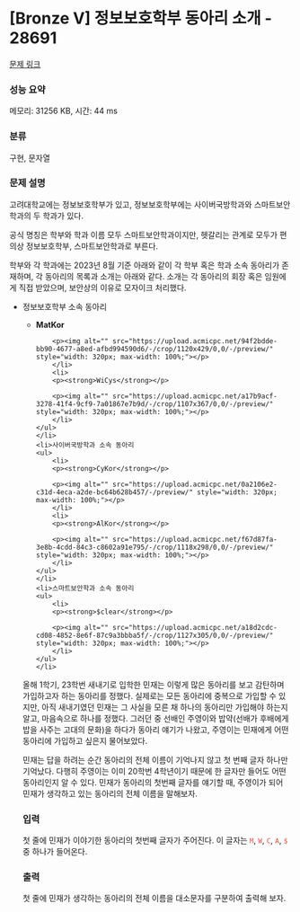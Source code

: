 # [Bronze V] 정보보호학부 동아리 소개 - 28691 

[문제 링크](https://www.acmicpc.net/problem/28691) 

### 성능 요약

메모리: 31256 KB, 시간: 44 ms

### 분류

구현, 문자열

### 문제 설명

<p>고려대학교에는 정보보호학부가 있고, 정보보호학부에는 사이버국방학과와 스마트보안학과의 두 학과가 있다.</p>

<p>공식 명칭은 학부와 학과 이름 모두 스마트보안학과이지만, 헷갈리는 관계로 모두가 편의상 정보보호학부, 스마트보안학과로 부른다.</p>

<p>학부와 각 학과에는 2023년 8월 기준 아래와 같이 각 학부 혹은 학과 소속 동아리가 존재하며, 각 동아리의 목록과 소개는 아래와 같다. 소개는 각 동아리의 회장 혹은 임원에게 직접 받았으며, 보안상의 이유로 모자이크 처리했다.</p>

<ul>
	<li>정보보호학부 소속 동아리
	<ul>
		<li>
		<p><strong>MatKor</strong></p>

		<p><img alt="" src="https://upload.acmicpc.net/94f2bdde-bb90-4677-a8ed-afbd994590d6/-/crop/1120x429/0,0/-/preview/" style="width: 320px; max-width: 100%;"></p>
		</li>
		<li>
		<p><strong>WiCys</strong></p>

		<p><img alt="" src="https://upload.acmicpc.net/a17b9acf-3278-41f4-9cf9-7a01867e7b9d/-/crop/1107x367/0,0/-/preview/" style="width: 320px; max-width: 100%;"></p>
		</li>
	</ul>
	</li>
	<li>사이버국방학과 소속 동아리
	<ul>
		<li>
		<p><strong>CyKor</strong></p>

		<p><img alt="" src="https://upload.acmicpc.net/0a2106e2-c31d-4eca-a2de-bc64b628b457/-/preview/" style="width: 320px; max-width: 100%;"></p>
		</li>
		<li>
		<p><strong>AlKor</strong></p>

		<p><img alt="" src="https://upload.acmicpc.net/f67d87fa-3e8b-4cdd-84c3-c8602a91e795/-/crop/1118x298/0,0/-/preview/" style="width: 320px; max-width: 100%;"></p>
		</li>
	</ul>
	</li>
	<li>스마트보안학과 소속 동아리
	<ul>
		<li>
		<p><strong>$clear</strong></p>

		<p><img alt="" src="https://upload.acmicpc.net/a18d2cdc-cd08-4852-8e6f-87c9a3bbba5f/-/crop/1127x305/0,0/-/preview/" style="width: 320px; max-width: 100%;"></p>
		</li>
	</ul>
	</li>
</ul>

<p>올해 1학기, 23학번 새내기로 입학한 민재는 이렇게 많은 동아리를 보고 감탄하며 가입하고자 하는 동아리를 정했다. 실제로는 모든 동아리에 중복으로 가입할 수 있지만, 아직 새내기였던 민재는 그 사실을 모른 채 하나의 동아리만 가입해야 하는지 알고, 마음속으로 하나를 정했다. 그러던 중 선배인 주영이와 밥약(선배가 후배에게 밥을 사주는 고대의 문화)을 하다가 동아리 얘기가 나왔고, 주영이는 민재에게 어떤 동아리에 가입하고 싶은지 물어보았다.</p>

<p>민재는 답을 하려는 순간 동아리의 전체 이름이 기억나지 않고 첫 번째 글자 하나만 기억났다. 다행히 주영이는 이미 20학번 4학년이기 때문에 한 글자만 들어도 어떤 동아리인지 알 수 있다. 민재가 동아리의 첫번째 글자를 얘기할 때, 주영이가 되어 민재가 생각하고 있는 동아리의 전체 이름을 말해보자.</p>

### 입력 

 <p>첫 줄에 민재가 이야기한 동아리의 첫번째 글자가 주어진다. 이 글자는 <span style="color:#e74c3c;"><code>M</code></span>, <span style="color:#e74c3c;"><code>W</code></span>, <span style="display: none;"> </span><span style="color:#e74c3c;"><code>C</code></span>, <span style="color:#e74c3c;"><code>A</code></span>,<span style="color:#e74c3c;"> <span style="display: none;"> </span><code>$</code></span> 중 하나가 들어온다.</p>

### 출력 

 <p>첫 줄에 민재가 생각하는 동아리의 전체 이름을 대소문자를 구분하여 출력해 보자.</p>

